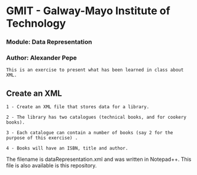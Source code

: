 # GMIT - Galway-Mayo Institute of Technology

### Module: Data Representation
### Author: Alexander Pepe

    This is an exercise to present what has been learned in class about XML.

## Create an XML

    1 - Create an XML file that stores data for a library. 

    2 - The library has two catalogues (technical books, and for cookery books).

    3 - Each catalogue can contain a number of books (say 2 for the purpose of this exercise) . 

    4 - Books will have an ISBN, title and author.
    
The filename is dataRepresentation.xml and was written in Notepad++. This file is also available is this repository.
